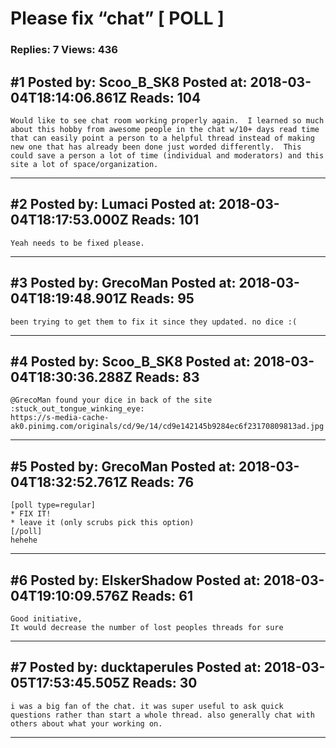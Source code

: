 # Please fix &ldquo;chat&rdquo; \[ POLL \]

### Replies: 7 Views: 436

## \#1 Posted by: Scoo_B_SK8 Posted at: 2018-03-04T18:14:06.861Z Reads: 104

```
Would like to see chat room working properly again.  I learned so much about this hobby from awesome people in the chat w/10+ days read time that can easily point a person to a helpful thread instead of making new one that has already been done just worded differently.  This could save a person a lot of time (individual and moderators) and this site a lot of space/organization.
```

---
## \#2 Posted by: Lumaci Posted at: 2018-03-04T18:17:53.000Z Reads: 101

```
Yeah needs to be fixed please.
```

---
## \#3 Posted by: GrecoMan Posted at: 2018-03-04T18:19:48.901Z Reads: 95

```
been trying to get them to fix it since they updated. no dice :(
```

---
## \#4 Posted by: Scoo_B_SK8 Posted at: 2018-03-04T18:30:36.288Z Reads: 83

```
@GrecoMan found your dice in back of the site :stuck_out_tongue_winking_eye:
https://s-media-cache-ak0.pinimg.com/originals/cd/9e/14/cd9e142145b9284ec6f23170809813ad.jpg
```

---
## \#5 Posted by: GrecoMan Posted at: 2018-03-04T18:32:52.761Z Reads: 76

```
[poll type=regular]
* FIX IT!
* leave it (only scrubs pick this option)
[/poll]
hehehe
```

---
## \#6 Posted by: ElskerShadow Posted at: 2018-03-04T19:10:09.576Z Reads: 61

```
Good initiative,
It would decrease the number of lost peoples threads for sure
```

---
## \#7 Posted by: ducktaperules Posted at: 2018-03-05T17:53:45.505Z Reads: 30

```
i was a big fan of the chat. it was super useful to ask quick questions rather than start a whole thread. also generally chat with others about what your working on.
```

---
